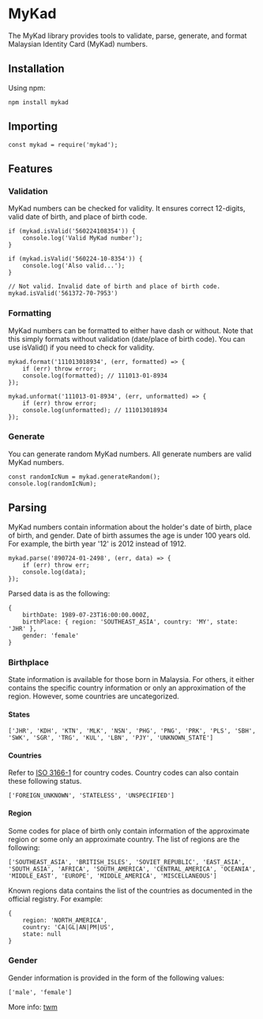 # MyKad
The MyKad library provides tools to validate, parse, generate, and format Malaysian Identity Card (MyKad) numbers.

## Installation
Using npm:
```
npm install mykad
```
## Importing
```
const mykad = require('mykad');
```

## Features
### Validation
MyKad numbers can be checked for validity. It ensures correct 12-digits, valid date of birth, and place of birth code.
```
if (mykad.isValid('560224108354')) {
    console.log('Valid MyKad number');
}

if (mykad.isValid('560224-10-8354')) {
    console.log('Also valid...');
}

// Not valid. Invalid date of birth and place of birth code.
mykad.isValid('561372-70-7953')

```

### Formatting
MyKad numbers can be formatted to either have dash or without. Note that this simply formats without validation (date/place of birth code). You can use isValid() if you need to check for validity.
```
mykad.format('111013018934', (err, formatted) => {
    if (err) throw error;
    console.log(formatted); // 111013-01-8934
});

mykad.unformat('111013-01-8934', (err, unformatted) => {
    if (err) throw error;
    console.log(unformatted); // 111013018934
});
```

### Generate
You can generate random MyKad numbers. All generate numbers are valid MyKad numbers.
```
const randomIcNum = mykad.generateRandom();
console.log(randomIcNum);
```

## Parsing
MyKad numbers contain information about the holder's date of birth, place of birth, and gender. Date of birth assumes the age is under 100 years old. For example, the birth year '12' is 2012 instead of 1912.
```
mykad.parse('890724-01-2498', (err, data) => {
    if (err) throw err;
    console.log(data);
});
```

Parsed data is as the following:
```
{
    birthDate: 1989-07-23T16:00:00.000Z,
    birthPlace: { region: 'SOUTHEAST_ASIA', country: 'MY', state: 'JHR' },
    gender: 'female'
}
```


### Birthplace
State information is available for those born in Malaysia. For others, it either contains the specific country information or only an approximation of the region. However, some countries are uncategorized.

#### States 
```
['JHR', 'KDH', 'KTN', 'MLK', 'NSN', 'PHG', 'PNG', 'PRK', 'PLS', 'SBH', 'SWK', 'SGR', 'TRG', 'KUL', 'LBN', 'PJY', 'UNKNOWN_STATE']
```

#### Countries
Refer to [ISO 3166-1](https://en.wikipedia.org/wiki/ISO_3166-1_alpha-2) for country codes. Country codes can also contain these following status.
```
['FOREIGN_UNKNOWN', 'STATELESS', 'UNSPECIFIED']
```

#### Region
Some codes for place of birth only contain information of the approximate region or some only an approximate country. The list of regions are the following:
```
['SOUTHEAST_ASIA', 'BRITISH_ISLES', 'SOVIET_REPUBLIC', 'EAST_ASIA', 'SOUTH_ASIA', 'AFRICA', 'SOUTH_AMERICA', 'CENTRAL_AMERICA', 'OCEANIA', 'MIDDLE_EAST', 'EUROPE', 'MIDDLE_AMERICA', 'MISCELLANEOUS']
```
Known regions data contains the list of the countries as documented in the official registry. For example:
```
{
    region: 'NORTH_AMERICA',
    country: 'CA|GL|AN|PM|US',
    state: null
}
```

### Gender
Gender information is provided in the form of the following values:
```
['male', 'female']
```

More info: [twm](https://twm.me)